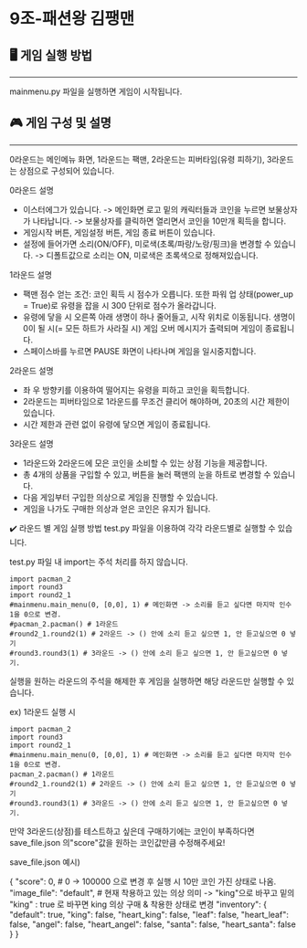 # 9조-패션왕 김팽맨

## 🖥️ 게임 실행 방법
-----
mainmenu.py 파일을 실행하면 게임이 시작됩니다.

## 🎮 게임 구성 및 설명
-----
0라운드는 메인메뉴 화면, 1라운드는 팩맨, 2라운드는 피버타임(유령 피하기), 3라운드는 상점으로 구성되어 있습니다.


0라운드 설명

* 이스터에그가 있습니다. -> 메인화면 로고 밑의 캐릭터들과 코인을 누르면 보물상자가 나타납니다. -> 보물상자를 클릭하면 열리면서 코인을 10만개 획득을 합니다. 
* 게임시작 버튼, 게임설정 버튼, 게임 종료 버튼이 있습니다.
* 설정에 들어가면 소리(ON/OFF), 미로색(초록/파랑/노랑/핑크)을 변경할 수 있습니다. -> 디폴트값으로 소리는 ON, 미로색은 초록색으로 정해져있습니다.

1라운드 설명

* 팩맨 점수 얻는 조건: 코인 획득 시 점수가 오릅니다. 또한 파워 업 상태(power_up = True)로 유령을 잡을 시 300 단위로 점수가 올라갑니다.
* 유령에 닿을 시 오른쪽 아래 생명이 하나 줄어들고, 시작 위치로 이동됩니다. 생명이 0이 될 시(= 모든 하트가 사라질 시) 게임 오버 메시지가 출력되며 게임이 종료됩니다.
* 스페이스바를 누르면 PAUSE 화면이 나타나며 게임을 일시중지합니다.

2라운드 설명

* 좌 우 방향키를 이용하여 떨어지는 유령을 피하고 코인을 획득합니다.
* 2라운드는 피버타임으로 1라운드를 무조건 클리어 해야하며, 20초의 시간 제한이 있습니다.
* 시간 제한과 관련 없이 유령에 닿으면 게임이 종료됩니다.
  
3라운드 설명

* 1라운드와 2라운드에 모은 코인을 소비할 수 있는 상점 기능을 제공합니다.
* 총 4개의 상품을 구입할 수 있고, 버튼을 눌러 팩맨의 눈을 하트로 변경할 수 있습니다.
* 다음 게임부터 구입한 의상으로 게임을 진행할 수 있습니다.
* 게임을 나가도 구매한 의상과 얻은 코인은 유지가 됩니다.

  
✔️ 라운드 별 게임 실행 방법
test.py 파일을 이용하여 각각 라운드별로 실행할 수 있습니다.

test.py 파일 내 import는 주석 처리를 하지 않습니다.

    import pacman_2
    import round3
    import round2_1
    #mainmenu.main_menu(0, [0,0], 1) # 메인화면 -> 소리를 듣고 싶다면 마지막 인수 1을 0으로 변경.
    #pacman_2.pacman() # 1라운드
    #round2_1.round2(1) # 2라운드 -> () 안에 소리 듣고 싶으면 1, 안 듣고싶으면 0 넣기
    #round3.round3(1) # 3라운드 -> () 안에 소리 듣고 싶으면 1, 안 듣고싶으면 0 넣기.

실행을 원하는 라운드의 주석을 해제한 후 게임을 실행하면 해당 라운드만 실행할 수 있습니다.

ex) 1라운드 실행 시

    import pacman_2
    import round3
    import round2_1
    #mainmenu.main_menu(0, [0,0], 1) # 메인화면 -> 소리를 듣고 싶다면 마지막 인수 1을 0으로 변경.
    pacman_2.pacman() # 1라운드
    #round2_1.round2(1) # 2라운드 -> () 안에 소리 듣고 싶으면 1, 안 듣고싶으면 0 넣기
    #round3.round3(1) # 3라운드 -> () 안에 소리 듣고 싶으면 1, 안 듣고싶으면 0 넣기.

만약 3라운드(상점)를 테스트하고 싶은데 구매하기에는 코인이 부족하다면 save_file.json 의"score"값을 원하는 코인값만큼 수정해주세요!

save_file.json 예시)


{
  "score": 0,  # 0 -> 100000 으로 변경 후 실행 시 10만 코인 가진 상태로 나옴.
  "image_file": "default", # 현재 착용하고 있는 의상 의미 -> "king"으로 바꾸고 밑의 "king" : true 로 바꾸면 king 의상 구매 & 착용한 상태로 변경
  "inventory": {
    "default": true,
    "king": false,
    "heart_king": false,
    "leaf": false,
    "heart_leaf": false,
    "angel": false,
    "heart_angel": false,
    "santa": false,
    "heart_santa": false
  }
}

